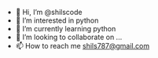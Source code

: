 - 👋 Hi, I’m @shilscode
- 👀 I’m interested in python
- 🌱 I’m currently learning python
- 💞️ I’m looking to collaborate on ...
- 📫 How to reach me shils787@gmail.com

<!---
shilscode/shilscode is a ✨ special ✨ repository because its `README.md` (this file) appears on your GitHub profile.
You can click the Preview link to take a look at your changes.
--->
